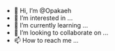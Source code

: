 - 👋 Hi, I’m @Opakaeh
- 👀 I’m interested in ...
- 🌱 I’m currently learning ...
- 💞️ I’m looking to collaborate on ...
- 📫 How to reach me ...

<!---
Opakaeh/Opakaeh is a ✨ special ✨ repository because its `README.md` (this file) appears on your GitHub profile.
You can click the Preview link to take a look at your changes.
--->
